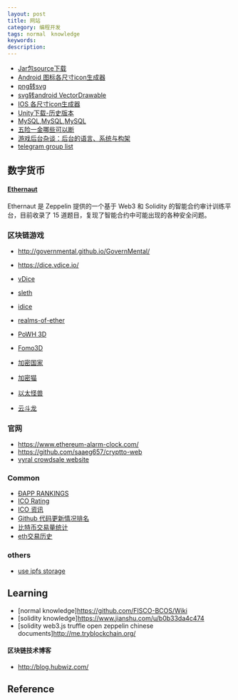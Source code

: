 ```yaml
---
layout: post
title: 网站
category: 编程开发
tags: normal　knowledge
keywords: 
description: 
---
```


* [Jar包source下载](http://www.java2s.com/)
* [Android 图标各尺寸icon生成器](http://romannurik.github.io/AndroidAssetStudio/)
* [png转svg](https://convertio.co/png-converter/)
* [svg转android VectorDrawable](http://inloop.github.io/svg2android/)
* [IOS 各尺寸icon生成器](http://www.atool.org/ios_logo.php)
* [Unity下载-历史版本](http://www.ceeger.com/Unity/Resources/2011/Unity_History_download.html)
* [MySQL](http://ftp.jaist.ac.jp/pub/mysql/Downloads/),[MySQL](http://mirror.cogentco.com/pub/mysql/MySQL-5.0/),[MySQL](http://ftp.iij.ad.jp/pub/db/mysql/Downloads/MySQL-5.0/)
* [五险一金哪些可以断](http://www.shenchuang.com/sznews/20141103/124107.shtml)
* [游戏后台杂谈：后台的语言、系统与构架](http://www.cnblogs.com/laiqun/p/5740060.html)
* [telegram group list](https://tgram.io/)


## 数字货币

#### [Ethernaut](https://github.com/OpenZeppelin/ethernaut)

Ethernaut 是 Zeppelin 提供的一个基于 Web3 和 Solidity 的智能合约审计训练平台，目前收录了 15 道题目，复现了智能合约中可能出现的各种安全问题。

### 区块链游戏

* <http://governmental.github.io/GovernMental/>
* <https://dice.vdice.io/>
* [vDice](https://dice.vdice.io/en)
* [sleth](https://github.com/jorisbontje/sleth)
* [idice](https://idice.io/)
* [realms-of-ether](https://realms-of-ether.github.io)

* [PoWH 3D](https://powh.io/)
* [Fomo3D](https://exitscam.me)
* [加密国家](https://cryptocountries.io/)
* [加密猫](https://www.cryptokitties.co/)
* [以太怪兽](https://www.etheremon.com/)
* [云斗龙](http://event.hyperdragons.com/)

### 官网

* <https://www.ethereum-alarm-clock.com/>
* <https://github.com/saaeg657/cryptto-web>
* [vyral crowdsale website](https://github.com/vyralnetwork/vyral-dapp)

### Common

* [ÐAPP RANKINGS](https://www.stateofthedapps.com/rankings)
* [ICO Rating](https://icorating.com/)
* [ICO 资讯](https://icodrops.com/)
* [Github 代码更新情况排名](https://cryptomiso.com/)
* [比特币交易量统计](https://www.coinhills.com)
* [eth交易历史](https://etherscan.io)

### others

* [use ipfs storage](https://github.com/DucaturFw/frontend-oracles)


## Learning

* [normal knowledge]<https://github.com/FISCO-BCOS/Wiki>
* [solidity knowledge]<https://www.jianshu.com/u/b0b33da4c474>
* [solidity web3.js truffle open zeppelin chinese documents]<http://me.tryblockchain.org/>

#### 区块链技术博客

* <http://blog.hubwiz.com/>

## Reference
